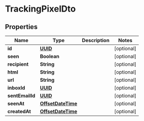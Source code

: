 

# TrackingPixelDto

## Properties

Name | Type | Description | Notes
------------ | ------------- | ------------- | -------------
**id** | [**UUID**](UUID) |  |  [optional]
**seen** | **Boolean** |  |  [optional]
**recipient** | **String** |  |  [optional]
**html** | **String** |  |  [optional]
**url** | **String** |  |  [optional]
**inboxId** | [**UUID**](UUID) |  |  [optional]
**sentEmailId** | [**UUID**](UUID) |  |  [optional]
**seenAt** | [**OffsetDateTime**](OffsetDateTime) |  |  [optional]
**createdAt** | [**OffsetDateTime**](OffsetDateTime) |  |  [optional]



